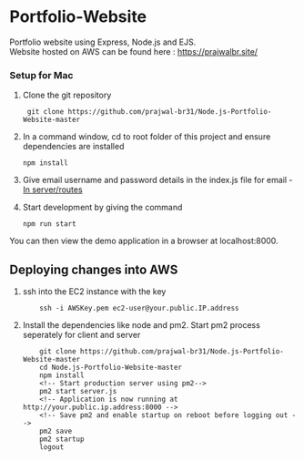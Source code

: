 # Portfolio-Website

Portfolio website using Express, Node.js and EJS.
<br/>
Website hosted on AWS can be found here : https://prajwalbr.site/

### Setup for Mac

1. Clone the git repository

   ```
    git clone https://github.com/prajwal-br31/Node.js-Portfolio-Website-master
    ```
   
3. In a command window, cd to root folder of this project and ensure dependencies are installed

    ```
    npm install
    ```

4. Give email username and password details in the index.js file for email - [In server/routes](server/routes/index.js)
  

5. Start development by giving the command
   
    ```
    npm run start
    ```

You can then view the demo application in a browser at localhost:8000.

## Deploying changes into AWS

1. ssh into the EC2 instance with the key
    ```
        ssh -i AWSKey.pem ec2-user@your.public.IP.address
    ```

2. Install the dependencies like node and pm2. Start pm2 process seperately for client and server
    ```
        git clone https://github.com/prajwal-br31/Node.js-Portfolio-Website-master
        cd Node.js-Portfolio-Website-master
        npm install
        <!-- Start production server using pm2-->
        pm2 start server.js
        <!-- Application is now running at http://your.public.ip.address:8000 -->
        <!-- Save pm2 and enable startup on reboot before logging out -->
        pm2 save
        pm2 startup
        logout
    ```

